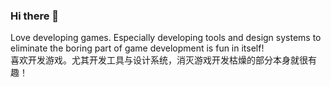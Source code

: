 ### Hi there 👋
Love developing games. Especially developing tools and design systems to eliminate the boring part of game development is fun in itself!  
喜欢开发游戏。尤其开发工具与设计系统，消灭游戏开发枯燥的部分本身就很有趣！
